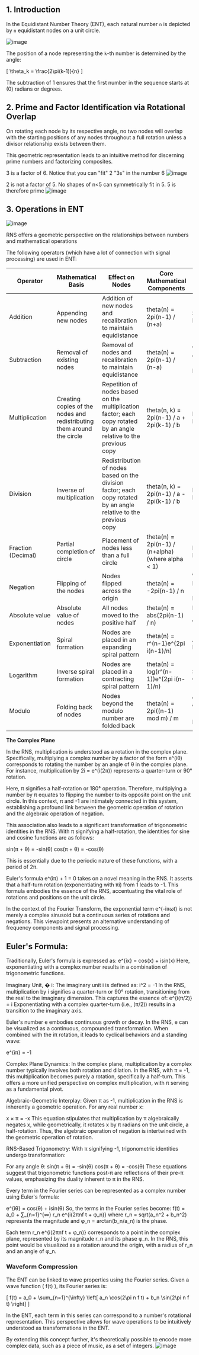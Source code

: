 
## 1. Introduction

In the Equidistant Number Theory (ENT), each natural number `n` is depicted by `n` equidistant nodes on a unit circle. 

![image](https://github.com/jconorgrogan/Grogan-Rotational-Number-Theory/assets/130090573/d94798c6-aa7c-4ece-84b2-6a17fab5192b)


The position of a node representing the `k`-th number is determined by the angle:

\[
\theta_k = \frac{2\pi(k-1)}{n}
\]

The subtraction of 1 ensures that the first number in the sequence starts at \(0\) radians or degrees.

## 2. Prime and Factor Identification via Rotational Overlap

On rotating each node by its respective angle, no two nodes will overlap with the starting positions of any nodes throughout a full rotation unless a divisor relationship exists between them.

This geometric representation leads to an intuitive method for discerning prime numbers and factorizing composites.

3 is a factor of 6. Notice that you can "fit" 2 "3s" in the number 6
![image](https://github.com/jconorgrogan/Grogan-Rotational-Number-Theory/assets/130090573/8f04aa3c-5ee2-4f4a-b60c-ac3f1c119bc4)


2 is not a factor of 5. No shapes of n<5 can symmetrically fit in 5. 5 is therefore prime
![image](https://github.com/jconorgrogan/Grogan-Rotational-Number-Theory/assets/130090573/73a1a797-ec5e-425d-a7b3-c13ca8ea1a43)


## 3. Operations in ENT

![image](https://github.com/jconorgrogan/Grogan-Rotational-Number-Theory/assets/130090573/29b221f0-c7b1-48f9-bdf8-db6c8175d570)

RNS offers a geometric perspective on the relationships between numbers and mathematical operations

The following operators (which have a lot of connection with signal processing) are used in ENT:

| Operator       | Mathematical Basis         | Effect on Nodes | Core Mathematical Components  | DSP Connection      |
| -------------- | -------------------------- | --------------- | ----------------------------- | ------------------- |
| Addition       | Appending new nodes        | Addition of new nodes and recalibration to maintain equidistance | theta(n) = 2pi(n-1) / (n+a) | Superposition Principle |
| Subtraction    | Removal of existing nodes  | Removal of nodes and recalibration to maintain equidistance | theta(n) = 2pi(n-1) / (n-a) | Wave Cancellation (Destructive Interference) |
| Multiplication | Creating copies of the nodes and redistributing them around the circle | Repetition of nodes based on the multiplication factor; each copy rotated by an angle relative to the previous copy | theta(n, k) = 2pi(n-1) / a + 2pi(k-1) / b | Frequency Modulation |
| Division       | Inverse of multiplication  | Redistribution of nodes based on the division factor; each copy rotated by an angle relative to the previous copy | theta(n, k) = 2pi(n-1) / a - 2pi(k-1) / b | Frequency Demodulation |
| Fraction (Decimal) | Partial completion of circle | Placement of nodes less than a full circle | theta(n) = 2pi(n-1) / (n+alpha) (where alpha < 1) | Phase Modulation |
| Negation       | Flipping of the nodes      | Nodes flipped across the origin | theta(n) = -2pi(n-1) / n | Wave Inversion (180 Degree Phase Shift) |
| Absolute value | Absolute value of nodes    | All nodes moved to the positive half | theta(n) = abs(2pi(n-1) / n) | Rectification (All Positive Wave) |
| Exponentiation | Spiral formation           | Nodes are placed in an expanding spiral pattern | theta(n) = r^(n-1)e^(2pi i(n-1)/n) | Amplitude Modulation |
| Logarithm      | Inverse spiral formation   | Nodes are placed in a contracting spiral pattern | theta(n) = log(r^(n-1))e^(2pi i(n-1)/n) | Signal Compression |
| Modulo         | Folding back of nodes      | Nodes beyond the modulo number are folded back | theta(n) = 2pi((n-1) mod m) / m | Wave Wrapping (Overflow Handling) |

**The Complex Plane**

In the RNS, multiplication is understood as a rotation in the complex plane. Specifically, multiplying a complex number by a factor of the form e^(iθ) corresponds to rotating the number by an angle of θ in the complex plane. For instance, multiplication by 2i = e^(i(2π)) represents a quarter-turn or 90° rotation.

Here, π signifies a half-rotation or 180° operation. Therefore, multiplying a number by π equates to flipping the number to its opposite point on the unit circle. In this context, π and -1 are intimately connected in this system, establishing a profound link between the geometric operation of rotation and the algebraic operation of negation.

This association also leads to a significant transformation of trigonometric identities in the RNS. With π signifying a half-rotation, the identities for sine and cosine functions are as follows:

sin(π + θ) = -sin(θ)
cos(π + θ) = -cos(θ)

This is essentially due to the periodic nature of these functions, with a period of 2π.

Euler's formula e^(iπ) + 1 = 0 takes on a novel meaning in the RNS. It asserts that a half-turn rotation (exponentiating with πi) from 1 leads to -1. This formula embodies the essence of the RNS, accentuating the vital role of rotations and positions on the unit circle.

In the context of the Fourier Transform, the exponential term e^(-iπωt) is not merely a complex sinusoid but a continuous series of rotations and negations. This viewpoint presents an alternative understanding of frequency components and signal processing.

## Euler's Formula:

Traditionally, Euler's formula is expressed as:
e^{ix} = cos(x) + isin(x)
Here, exponentiating with a complex number results in a combination of trigonometric functions.

Imaginary Unit, 
�
i:
The imaginary unit i is defined as:
i^2 = -1
In the RNS, multiplication by i signifies a quarter-turn or 90° rotation, transitioning from the real to the imaginary dimension. This captures the essence of:
e^{i(π/2)} = i
Exponentiating with a complex quarter-turn (i.e., (π/2)) results in a transition to the imaginary axis.

Euler's number e embodies continuous growth or decay. In the RNS, e can be visualized as a continuous, compounded transformation. When combined with the iπ rotation, it leads to cyclical behaviors and a standing wave:

e^{iπ} = -1

Complex Plane Dynamics:
In the complex plane, multiplication by a complex number typically involves both rotation and dilation. In the RNS, with π = -1, this multiplication becomes purely a rotation, specifically a half-turn. This offers a more unified perspective on complex multiplication, with π serving as a fundamental pivot.

Algebraic-Geometric Interplay:
Given π as -1, multiplication in the RNS is inherently a geometric operation. For any real number x:

x × π = -x
This equation stipulates that multiplication by π algebraically negates x, while geometrically, it rotates x by π radians on the unit circle, a half-rotation. Thus, the algebraic operation of negation is intertwined with the geometric operation of rotation.

RNS-Based Trigonometry:
With π signifying -1, trigonometric identities undergo transformation:

For any angle θ:
sin(π + θ) = -sin(θ)
cos(π + θ) = -cos(θ)
These equations suggest that trigonometric functions post-π are reflections of their pre-π values, emphasizing the duality inherent to π in the RNS.

Every term in the Fourier series can be represented as a complex number using Euler's formula:

e^{iθ} = cos(θ) + isin(θ)
So, the terms in the Fourier series become:
f(t) = a_0 + ∑_{n=1}^{∞} r_n e^{i(2πnf t + φ_n)}
where r_n = sqrt(a_n^2 + b_n^2) represents the magnitude and φ_n = arctan(b_n/a_n) is the phase.

Each term r_n e^{i(2πnf t + φ_n)} corresponds to a point in the complex plane, represented by its magnitude r_n and its phase φ_n. In the RNS, this point would be visualized as a rotation around the origin, with a radius of r_n and an angle of φ_n.

### Waveform Compression

The ENT can be linked to wave properties using the Fourier series. Given a wave function \( f(t) \), its Fourier series is:

\[ f(t) = a_0 + \sum_{n=1}^{\infty} \left[ a_n \cos(2\pi n f t) + b_n \sin(2\pi n f t) \right] \]

In the ENT, each term in this series can correspond to a number's rotational representation. This perspective allows for wave operations to be intuitively understood as transformations in the ENT.

By extending this concept further, it's theoretically possible to encode more complex data, such as a piece of music, as a set of integers. 
![image](https://github.com/jconorgrogan/Grogan-Rotational-Number-Theory/assets/130090573/8e9b6e96-5dad-43d8-bc64-89640e0c4b8b)

